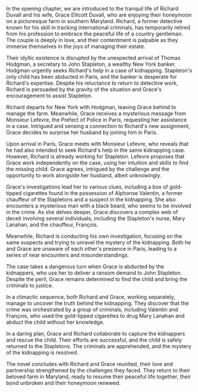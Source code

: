 In the opening chapter, we are introduced to the tranquil life of Richard Duvall and his wife, Grace Ellicott Duvall, who are enjoying their honeymoon on a picturesque farm in southern Maryland. Richard, a former detective known for his skill in tracking international criminals, has temporarily retired from his profession to embrace the peaceful life of a country gentleman. The couple is deeply in love, and their contentment is palpable as they immerse themselves in the joys of managing their estate.

Their idyllic existence is disrupted by the unexpected arrival of Thomas Hodgman, a secretary to John Stapleton, a wealthy New York banker. Hodgman urgently seeks Richard's help in a case of kidnapping. Stapleton's only child has been abducted in Paris, and the banker is desperate for Richard's expertise. Despite his reluctance to return to detective work, Richard is persuaded by the gravity of the situation and Grace's encouragement to assist Stapleton.

Richard departs for New York with Hodgman, leaving Grace behind to manage the farm. Meanwhile, Grace receives a mysterious message from Monsieur Lefevre, the Prefect of Police in Paris, requesting her assistance in a case. Intrigued and sensing a connection to Richard's new assignment, Grace decides to surprise her husband by joining him in Paris.

Upon arrival in Paris, Grace meets with Monsieur Lefevre, who reveals that he had also intended to seek Richard's help in the same kidnapping case. However, Richard is already working for Stapleton. Lefevre proposes that Grace work independently on the case, using her intuition and skills to find the missing child. Grace agrees, intrigued by the challenge and the opportunity to work alongside her husband, albeit unknowingly.

Grace's investigations lead her to various clues, including a box of gold-tipped cigarettes found in the possession of Alphonse Valentin, a former chauffeur of the Stapletons and a suspect in the kidnapping. She also encounters a mysterious man with a black beard, who seems to be involved in the crime. As she delves deeper, Grace discovers a complex web of deceit involving several individuals, including the Stapleton's nurse, Mary Lanahan, and the chauffeur, François.

Meanwhile, Richard is conducting his own investigation, focusing on the same suspects and trying to unravel the mystery of the kidnapping. Both he and Grace are unaware of each other's presence in Paris, leading to a series of near encounters and misunderstandings.

The case takes a dangerous turn when Grace is abducted by the kidnappers, who use her to deliver a ransom demand to John Stapleton. Despite the peril, Grace remains determined to find the child and bring the criminals to justice.

In a climactic sequence, both Richard and Grace, working separately, manage to uncover the truth behind the kidnapping. They discover that the crime was orchestrated by a group of criminals, including Valentin and François, who used the gold-tipped cigarettes to drug Mary Lanahan and abduct the child without her knowledge.

In a daring plan, Grace and Richard collaborate to capture the kidnappers and rescue the child. Their efforts are successful, and the child is safely returned to the Stapletons. The criminals are apprehended, and the mystery of the kidnapping is resolved.

The novel concludes with Richard and Grace reunited, their love and partnership strengthened by the challenges they faced. They return to their beloved farm in Maryland, ready to resume their peaceful life together, their bond unbroken and their honeymoon renewed.